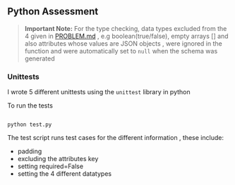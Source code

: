 ## Python Assessment

> **Important Note:**  For the type checking, data types excluded from the 4 given in [PROBLEM.md](PROBLEM.md) , e.g boolean(true/false), empty arrays [] and also attributes whose values are JSON objects , were ignored in the function and were automatically set to `null` when the schema was generated


### Unittests
I wrote 5 different unittests using the `unittest` library in python

To run the tests
```console

python test.py
```

The test script runs test cases for the different information , these include:
- padding 
- excluding the attributes key 
- setting required=False
- setting the 4 different datatypes 

